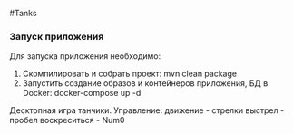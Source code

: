 
#Tanks

### Запуск приложения

Для запуска приложения необходимо:
1. Скомпилировать и собрать проект: mvn clean package
2. Запустить создание образов и контейнеров приложения, БД в Docker: docker-compose up -d

Десктопная игра танчики. 
Управление: 
движение - стрелки
выстрел - пробел
воскреситься - Num0
